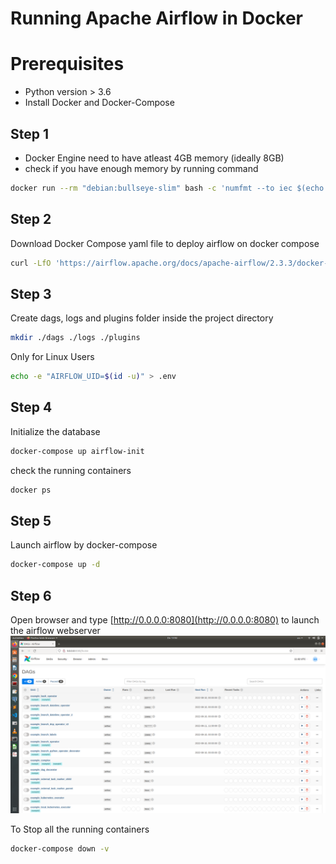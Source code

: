 # Running Apache Airflow in Docker

# Prerequisites

* Python version > 3.6
* Install Docker and Docker-Compose

## Step 1

* Docker Engine need to have atleast 4GB memory (ideally 8GB)
* check if you have enough memory by running command
```bash
docker run --rm "debian:bullseye-slim" bash -c 'numfmt --to iec $(echo $(($(getconf _PHYS_PAGES) * $(getconf PAGE_SIZE))))'
```

## Step 2

Download Docker Compose yaml file to deploy airflow on docker compose
```bash
curl -LfO 'https://airflow.apache.org/docs/apache-airflow/2.3.3/docker-compose.yaml'
```

## Step 3

Create dags, logs and plugins folder inside the project directory
```bash
mkdir ./dags ./logs ./plugins
```

Only for Linux Users
```bash
echo -e "AIRFLOW_UID=$(id -u)" > .env
```

## Step 4

Initialize the database
```bash
docker-compose up airflow-init
```

check the running containers
```bash
docker ps
```

## Step 5

Launch airflow by docker-compose
```bash
docker-compose up -d
```

## Step 6

Open browser and type [http://0.0.0.0:8080](http://0.0.0.0:8080) to launch the airflow webserver
![](https://github.com/Harshavardhan1005/Airflow_Docker/blob/main/img/airflow.png)


To Stop all the running containers
```bash
docker-compose down -v
```

